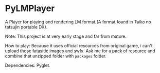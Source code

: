 PyLMPlayer
==========
A Player for playing and rendering LM format.(A format found in Taiko no tatsujin portable DX).

Note:
  This project is at very early stage and far from mature.

How to play:
  Because it uses official resources from original game, i can't upload those fatasitic images and swfs.
  Ask me for a pack of resource and combine that unzipped folder with `packages` folder.

Dependencies:
  Pyglet.
